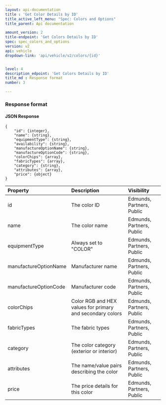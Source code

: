 ```yaml
---
layout: api-documentation
title : 'Get Color Details by ID'
title_active_left_menu: "Spec: Colors and Options"
title_parent: Api documentation

amount_version: 2
title-endpoint: 'Get Colors Details by ID'
spec: spec_colors_and_options
version: v2
api: vehicle
dropdown-link: 'api/vehicle/v2/colors/{id}'


level: 4
description_edpoint: 'Get Colors Details by ID'
title_md : Response format
number: 3

---
```


### Response format

#### JSON Response

	{
		"id": {integer},
		"name": {string},
		"equipmentType": {string},
		"availability": {string},
		"manufactureOptionName": {string},
		"manufactureOptionCode": {string},
		"colorChips": {array},
		"fabricTypes": {array},
		"category": {string},
		"attributes": {array},
	    "price": {object}
    }

| Property      | Description                         					| Visibility                |
|:--------------|:------------------------------------------------------|:------------------------- |
| id		    			| The color ID								| Edmunds, Partners, Public |
| name		    			| The color name							| Edmunds, Partners, Public |
| equipmentType 			| Always set to "COLOR"						| Edmunds, Partners, Public |
| manufactureOptionName		| Manufacturer name							| Edmunds, Partners, Public |
| manufactureOptionCode		| Manufacturer code							| Edmunds, Partners, Public |
| colorChips	    		| Color RGB and HEX values for primary and secondary colors | Edmunds, Partners, Public |
| fabricTypes	    		| The fabric types      					| Edmunds, Partners, Public |
| category	    			| The color category (exterior or interior)	| Edmunds, Partners, Public |
| attributes    		    | The name/value pairs describing the color | Edmunds, Partners, Public |
| price 	    		    | The price details for this color  		| Edmunds, Partners, Public |

